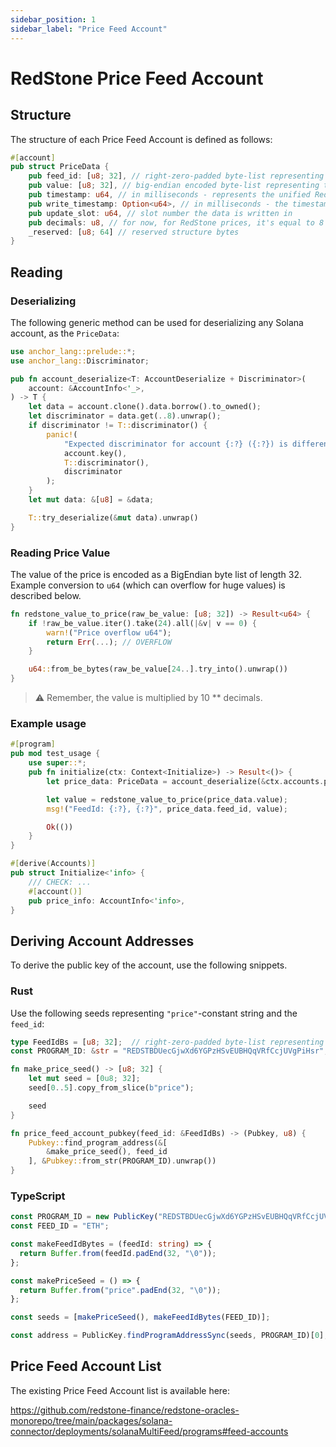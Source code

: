 ```yaml
---
sidebar_position: 1
sidebar_label: "Price Feed Account"
---
```


# RedStone Price Feed Account

## Structure

The structure of each Price Feed Account is defined as follows:

```rust
#[account]
pub struct PriceData {
    pub feed_id: [u8; 32], // right-zero-padded byte-list representing the feed-id ascii bytes
    pub value: [u8; 32], // big-endian encoded byte-list representing the u256-value (multiplied by 10^decimals)
    pub timestamp: u64, // in milliseconds - represents the unified RedStone data timestamp
    pub write_timestamp: Option<u64>, // in milliseconds - the timestamp of the slot the data is written in
    pub update_slot: u64, // slot number the data is written in
    pub decimals: u8, // for now, for RedStone prices, it's equal to 8
    _reserved: [u8; 64] // reserved structure bytes
}
```

## Reading

### Deserializing

The following generic method can be used for deserializing any Solana account, as the `PriceData`:

```rust
use anchor_lang::prelude::*;
use anchor_lang::Discriminator;

pub fn account_deserialize<T: AccountDeserialize + Discriminator>(
    account: &AccountInfo<'_>,
) -> T {
    let data = account.clone().data.borrow().to_owned();
    let discriminator = data.get(..8).unwrap();
    if discriminator != T::discriminator() {
        panic!(
            "Expected discriminator for account {:?} ({:?}) is different from received {:?}",
            account.key(),
            T::discriminator(),
            discriminator
        );
    }
    let mut data: &[u8] = &data;

    T::try_deserialize(&mut data).unwrap()
}
```

### Reading Price Value

The value of the price is encoded as a BigEndian byte list of length 32.
Example conversion to `u64` (which can overflow for huge values) is described below.

```rust
fn redstone_value_to_price(raw_be_value: [u8; 32]) -> Result<u64> {
    if !raw_be_value.iter().take(24).all(|&v| v == 0) {
        warn!("Price overflow u64");
        return Err(...); // OVERFLOW
    }

    u64::from_be_bytes(raw_be_value[24..].try_into().unwrap())
}
```

> ⚠️ Remember, the value is multiplied by 10 \*\* decimals.

### Example usage

```rust
#[program]
pub mod test_usage {
    use super::*;
    pub fn initialize(ctx: Context<Initialize>) -> Result<()> {
        let price_data: PriceData = account_deserialize(&ctx.accounts.price_info);

        let value = redstone_value_to_price(price_data.value);
        msg!("FeedId: {:?}, {:?}", price_data.feed_id, value);

        Ok(())
    }
}

#[derive(Accounts)]
pub struct Initialize<'info> {
    /// CHECK: ...
    #[account()]
    pub price_info: AccountInfo<'info>,
}
```

## Deriving Account Addresses

To derive the public key of the account, use the following snippets.

### Rust

Use the following seeds representing `"price"`-constant string and the `feed_id`:

```rust
type FeedIdBs = [u8; 32];  // right-zero-padded byte-list representing the feed-id ascii bytes
const PROGRAM_ID: &str = "REDSTBDUecGjwXd6YGPzHSvEUBHQqVRfCcjUVgPiHsr";

fn make_price_seed() -> [u8; 32] {
    let mut seed = [0u8; 32];
    seed[0..5].copy_from_slice(b"price");

    seed
}

fn price_feed_account_pubkey(feed_id: &FeedIdBs) -> (Pubkey, u8) {
    Pubkey::find_program_address(&[
        &make_price_seed(), feed_id
    ], &Pubkey::from_str(PROGRAM_ID).unwrap())
}
```

### TypeScript

```ts
const PROGRAM_ID = new PublicKey("REDSTBDUecGjwXd6YGPzHSvEUBHQqVRfCcjUVgPiHsr");
const FEED_ID = "ETH";

const makeFeedIdBytes = (feedId: string) => {
  return Buffer.from(feedId.padEnd(32, "\0"));
};

const makePriceSeed = () => {
  return Buffer.from("price".padEnd(32, "\0"));
};

const seeds = [makePriceSeed(), makeFeedIdBytes(FEED_ID)];

const address = PublicKey.findProgramAddressSync(seeds, PROGRAM_ID)[0];
```

## Price Feed Account List

The existing Price Feed Account list is available here:

https://github.com/redstone-finance/redstone-oracles-monorepo/tree/main/packages/solana-connector/deployments/solanaMultiFeed/programs#feed-accounts
